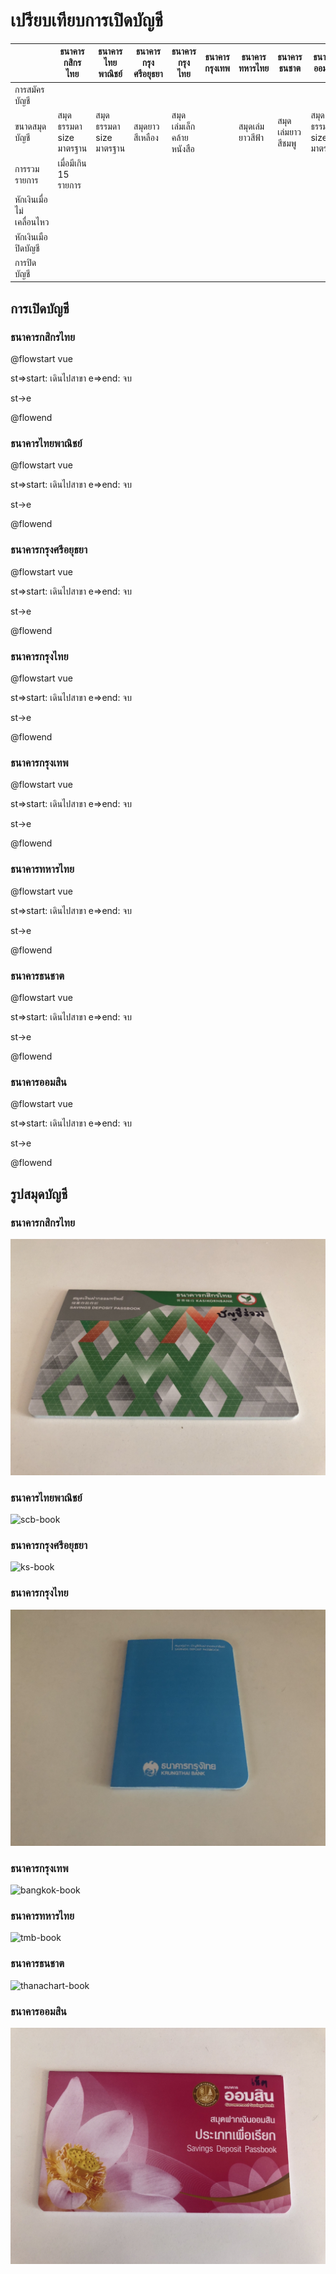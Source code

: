 # เปรียบเทียบการเปิดบัญชี

<!-- 
  @todo #DATA-0001:15min Complete information of Kasikorn bank in Thai 
-->
<!-- 
  @todo #DATA-0002:15min Complete information of SCB in Thai 
-->
<!-- 
  @todo #DATA-0003:15min Complete information of Krungsri bank in Thai 
-->
<!-- 
  @todo #DATA-0004:15min Complete information of Krungthai bank in Thai 
-->
<!-- 
  @todo #DATA-0005:15min Complete information of Bangkok bank in Thai 
-->
<!-- 
  @todo #DATA-0006:15min Complete information of TMB bank in Thai 
-->
<!-- 
  @todo #DATA-0007:15min Complete information of Thanachart bank in Thai 
-->
<!-- 
  @todo #DATA-0008:15min Complete information of GSB bank in Thai
-->

|                           | ธนาคารกสิกรไทย          | ธนาคารไทยพาณิชย์        | ธนาคารกรุงศรีอยุธยา | ธนาคารกรุงไทย            | ธนาคารกรุงเทพ | ธนาคารทหารไทย    | ธนาคารธนชาต       | ธนาคารออมสิน            |
| ------------------------- | ----------------------- | ----------------------- | ------------------- | ------------------------ | ------------- | ---------------- | ----------------- | ----------------------- |
| การสมัครบัญชี             |                         |                         |                     |                          |               |                  |                   |                         |
| ขนาดสมุดบัญชี             | สมุดธรรมดา size มาตรฐาน | สมุดธรรมดา size มาตรฐาน | สมุดยาวสีเหลือง     | สมุดเล่มเล็กคล้ายหนังสือ |               | สมุดเล่มยาวสีฟ้า | สมุดเล่มยาวสีชมพู | สมุดธรรมดา size มาตรฐาน |
| การรวมรายการ              | เมื่อมีเกิน 15 รายการ   |                         |                     |                          |               |                  |                   |                         |
| หักเงินเมื่อไม่เคลื่อนไหว |                         |                         |                     |                          |               |                  |                   |                         |
| หักเงินเมือปิดบัญชี       |                         |                         |                     |                          |               |                  |                   |                         |
| การปิดบัญชี               |                         |                         |                     |                          |               |                  |                   |                         |

## การเปิดบัญชี

### ธนาคารกสิกรไทย

<!-- 
  @todo #FLOW-0001:45min Complete create new account at Kasikorn branch
   This might have external information rather than branch, like the online account or any exception
   You might need to understand the syntax of flowchart (https://flowchart.vuepress.ulivz.com/#syntax)
-->

@flowstart vue

st=>start: เดินไปสาขา
e=>end: จบ

st->e

@flowend

### ธนาคารไทยพาณิชย์

<!-- 
  @todo #FLOW-0002:45min Complete create new account at SCB branch
   This might have external information rather than branch, like the online account or any exception
   You might need to understand the syntax of flowchart (https://flowchart.vuepress.ulivz.com/#syntax)
-->

@flowstart vue

st=>start: เดินไปสาขา
e=>end: จบ

st->e

@flowend

### ธนาคารกรุงศรีอยุธยา

<!-- 
  @todo #FLOW-0003:45min Complete create new account at Krungsri branch
   This might have external information rather than branch, like the online account or any exception
   You might need to understand the syntax of flowchart (https://flowchart.vuepress.ulivz.com/#syntax)
-->

@flowstart vue

st=>start: เดินไปสาขา
e=>end: จบ

st->e

@flowend

### ธนาคารกรุงไทย

<!-- 
  @todo #FLOW-0004:45min Complete create new account at Krungthai branch
   This might have external information rather than branch, like the online account or any exception
   You might need to understand the syntax of flowchart (https://flowchart.vuepress.ulivz.com/#syntax)
-->

@flowstart vue

st=>start: เดินไปสาขา
e=>end: จบ

st->e

@flowend

### ธนาคารกรุงเทพ 

<!-- 
  @todo #FLOW-0005:45min Complete create new account at bangkok branch
   This might have external information rather than branch, like the online account or any exception
   You might need to understand the syntax of flowchart (https://flowchart.vuepress.ulivz.com/#syntax)
-->

@flowstart vue

st=>start: เดินไปสาขา
e=>end: จบ

st->e

@flowend

### ธนาคารทหารไทย

<!-- 
  @todo #FLOW-0006:45min Complete create new account at TMB branch
   This might have external information rather than branch, like the online account or any exception
   You might need to understand the syntax of flowchart (https://flowchart.vuepress.ulivz.com/#syntax)
-->

@flowstart vue

st=>start: เดินไปสาขา
e=>end: จบ

st->e

@flowend

### ธนาคารธนชาต

<!-- 
  @todo #FLOW-0007:45min Complete create new account at Thanachart branch
   This might have external information rather than branch, like the online account or any exception
   You might need to understand the syntax of flowchart (https://flowchart.vuepress.ulivz.com/#syntax)
-->

@flowstart vue

st=>start: เดินไปสาขา
e=>end: จบ

st->e

@flowend

### ธนาคารออมสิน

<!-- 
  @todo #FLOW-0008:45min Complete create new account at GSB branch
   This might have external information rather than branch, like the online account or any exception
   You might need to understand the syntax of flowchart (https://flowchart.vuepress.ulivz.com/#syntax)
-->

@flowstart vue

st=>start: เดินไปสาขา
e=>end: จบ

st->e

@flowend

## รูปสมุดบัญชี

### ธนาคารกสิกรไทย

![kbank-book](/features/images/compare/books/kbank.jpeg)

### ธนาคารไทยพาณิชย์

<!-- 
  @todo #IMG-0001:5min Add book image to website/.vuepress/public/features/images/compare/books/scb.jpeg
-->
![scb-book](/features/images/compare/books/scb.jpeg)

### ธนาคารกรุงศรีอยุธยา

<!-- 
  @todo #IMG-0002:5min Add book image to website/.vuepress/public/features/images/compare/books/ks.jpeg
-->
![ks-book](/features/images/compare/books/ks.jpeg)

### ธนาคารกรุงไทย

<!-- 
  @todo #IMG-0003:5min Add book image to website/.vuepress/public/features/images/compare/books/ktb.jpeg
-->
![ktb-book](/features/images/compare/books/ktb.jpeg)

### ธนาคารกรุงเทพ 

<!-- 
  @todo #IMG-0004:5min Add book image to website/.vuepress/public/features/images/compare/books/bangkok.jpeg
-->
![bangkok-book](/features/images/compare/books/bangkok.jpeg)

### ธนาคารทหารไทย

<!-- 
  @todo #IMG-0005:5min Add book image to website/.vuepress/public/features/images/compare/books/tmb.jpeg
-->
![tmb-book](/features/images/compare/books/tmb.jpeg)

### ธนาคารธนชาต

<!-- 
  @todo #IMG-0006:5min Add book image to website/.vuepress/public/features/images/compare/books/thanachart.jpeg
-->
![thanachart-book](/features/images/compare/books/thanachart.jpeg)

### ธนาคารออมสิน

![gsb-book](/features/images/compare/books/gsb.jpeg)